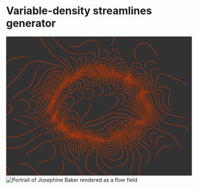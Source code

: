 # Variable-density streamlines generator



![Flow field with a mathematical density function](variable-flowlines-1.png)
![Portrait of Josephine Baker rendered as a flow field](variable-flowlines-2.png)

